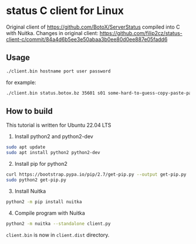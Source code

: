 # status C client for Linux

Original client of https://github.com/BotoX/ServerStatus compiled into C with Nuitka.
Changes in original client: https://github.com/filip2cz/status-client-c/commit/84a4d6b5ee3e50abaa3b0ee80d0ee887e05fadd6

## Usage
```bash
./client.bin hostname port user password
```

for example:
```bash
./client.bin status.botox.bz 35601 s01 some-hard-to-guess-copy-paste-password
```

## How to build
This tutorial is written for Ubuntu 22.04 LTS

1. Install python2 and python2-dev
```bash
sudo apt update
sudo apt install python2 python2-dev
```

2. Install pip for python2
```bash
curl https://bootstrap.pypa.io/pip/2.7/get-pip.py --output get-pip.py
sudo python2 get-pip.py
```

3. Install Nuitka
```bash
python2 -m pip install nuitka
```

4. Compile program with Nuitka
```bash
python2 -m nuitka --standalone client.py
```

`client.bin` is now in `client.dist` directory.
